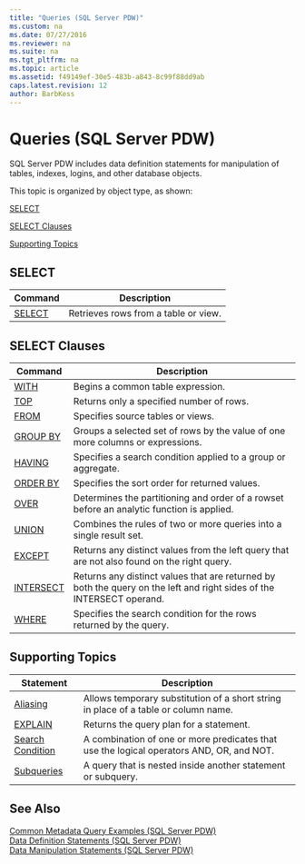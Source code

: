 ```yaml
---
title: "Queries (SQL Server PDW)"
ms.custom: na
ms.date: 07/27/2016
ms.reviewer: na
ms.suite: na
ms.tgt_pltfrm: na
ms.topic: article
ms.assetid: f49149ef-30e5-483b-a843-8c99f88dd9ab
caps.latest.revision: 12
author: BarbKess
---
```

# Queries (SQL Server PDW)
SQL Server PDW includes data definition statements for manipulation of tables, indexes, logins, and other database objects.  
  
This topic is organized by object type, as shown:  
  
[SELECT](#SELECT)  
  
[SELECT Clauses](#SELECTClauses)  
  
[Supporting Topics](#SupportingTopics)  
  
## <a name="SELECT"></a>SELECT  
  
|Command|Description|  
|-----------|---------------|  
|[SELECT](../../mpp/sqlpdw/select-sql-server-pdw.md)|Retrieves rows from a table or view.|  
  
## <a name="SELECTClauses"></a>SELECT Clauses  
  
|Command|Description|  
|-----------|---------------|  
|[WITH](../../mpp/sqlpdw/with-common-table-expression-sql-server-pdw.md)|Begins a common table expression.|  
|[TOP](../../mpp/sqlpdw/top-sql-server-pdw.md)|Returns only a specified number of rows.|  
|[FROM](../../mpp/sqlpdw/from-sql-server-pdw.md)|Specifies source tables or views.|  
|[GROUP BY](../../mpp/sqlpdw/group-by-sql-server-pdw.md)|Groups a selected set of rows by the value of one more columns or expressions.|  
|[HAVING](../../mpp/sqlpdw/having-sql-server-pdw.md)|Specifies a search condition applied to a group or aggregate.|  
|[ORDER BY](../../mpp/sqlpdw/order-by-sql-server-pdw.md)|Specifies the sort order for returned values.|  
|[OVER](../../mpp/sqlpdw/over-clause-sql-server-pdw.md)|Determines the partitioning and order of a rowset before an analytic function is applied.|  
|[UNION](../../mpp/sqlpdw/union-sql-server-pdw.md)|Combines the rules of two or more queries into a single result set.|  
|[EXCEPT](../../mpp/sqlpdw/except-and-intersect-sql-server-pdw.md)|Returns any distinct values from the left query that are not also found on the right query.|  
|[INTERSECT](../../mpp/sqlpdw/except-and-intersect-sql-server-pdw.md)|Returns any distinct values that are returned by both the query on the left and right sides of the INTERSECT operand.|  
|[WHERE](../../mpp/sqlpdw/where-sql-server-pdw.md)|Specifies the search condition for the rows returned by the query.|  
  
## <a name="SupportingTopics"></a>Supporting Topics  
  
|Statement|Description|  
|-------------|---------------|  
|[Aliasing](../../mpp/sqlpdw/aliasing-sql-server-pdw.md)|Allows temporary substitution of a short string in place of a table or column name.|  
|[EXPLAIN](../../mpp/sqlpdw/explain-sql-server-pdw.md)|Returns the query plan for a statement.|  
|[Search Condition](../../mpp/sqlpdw/search-condition-sql-server-pdw.md)|A combination of one or more predicates that use the logical operators AND, OR, and NOT.|  
|[Subqueries](../../mpp/sqlpdw/subqueries-sql-server-pdw.md)|A query that is nested inside another statement or subquery.|  
  
## See Also  
[Common Metadata Query Examples &#40;SQL Server PDW&#41;](../../mpp/sqlpdw/common-metadata-query-examples-sql-server-pdw.md)  
[Data Definition Statements &#40;SQL Server PDW&#41;](../../mpp/sqlpdw/data-definition-statements-sql-server-pdw.md)  
[Data Manipulation Statements &#40;SQL Server PDW&#41;](../../mpp/sqlpdw/data-manipulation-statements-sql-server-pdw.md)  
  
